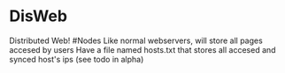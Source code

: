 # DisWeb
Distributed Web!
#Nodes 
Like normal webservers, will store all pages accesed by users
Have a file named hosts.txt that stores all accesed and synced host's ips (see todo in alpha)
